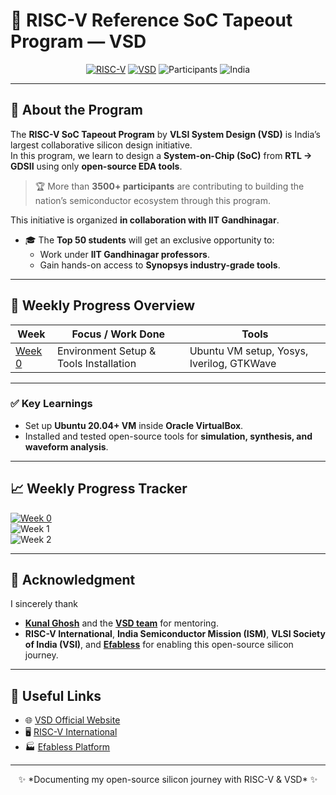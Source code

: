 # 🚀 RISC-V Reference SoC Tapeout Program — VSD

<div align="center">

[![RISC-V](https://img.shields.io/badge/RISC--V-SoC%20Tapeout-blue?style=for-the-badge&logo=riscv)](https://riscv.org/)
[![VSD](https://img.shields.io/badge/VSD-Program-orange?style=for-the-badge)](https://vsdiat.vlsisystemdesign.com/)
![Participants](https://img.shields.io/badge/Participants-3500+-success?style=for-the-badge)
![India](https://img.shields.io/badge/Made%20in-India-saffron?style=for-the-badge)

</div>

---

## 📖 About the Program
The **RISC-V SoC Tapeout Program** by **VLSI System Design (VSD)** is India’s largest collaborative silicon design initiative.  
In this program, we learn to design a **System-on-Chip (SoC)** from **RTL → GDSII** using only **open-source EDA tools**.  

> 🏆 More than **3500+ participants** are contributing to building the nation’s semiconductor ecosystem through this program.  

This initiative is organized **in collaboration with IIT Gandhinagar**.  
- 🎓 The **Top 50 students** will get an exclusive opportunity to:  
  - Work under **IIT Gandhinagar professors**.  
  - Gain hands-on access to **Synopsys industry-grade tools**. 

---

## 📅 Weekly Progress Overview

| Week | Focus / Work Done | Tools |
|------|-----------------|-----------------|
| [Week 0](Week0/README.md) | Environment Setup & Tools Installation | Ubuntu VM setup, Yosys, Iverilog, GTKWave |

---

### ✅ Key Learnings
- Set up **Ubuntu 20.04+ VM** inside **Oracle VirtualBox**.  
- Installed and tested open-source tools for **simulation, synthesis, and waveform analysis**.   

---

## 📈 Weekly Progress Tracker

[![Week 0](https://img.shields.io/badge/Week%200-Completed-brightgreen?style=for-the-badge)](https://github.com/Nirbhay1909/Nirbhay_VSD-Tapeout-Program/tree/main/Week0)  
![Week 1](https://img.shields.io/badge/Week%201-Coming%20Soon-lightgrey?style=flat-square)  
![Week 2](https://img.shields.io/badge/Week%202-Upcoming-lightgrey?style=flat-square)  

---

## 🙏 Acknowledgment
I sincerely thank  
- [**Kunal Ghosh**](https://github.com/kunalg123) and the [**VSD team**](https://vsdiat.vlsisystemdesign.com/) for mentoring.  
- **RISC-V International**, **India Semiconductor Mission (ISM)**, **VLSI Society of India (VSI)**, and [**Efabless**](https://github.com/efabless) for enabling this open-source silicon journey.  

---

## 🔗 Useful Links

- 🌐 [VSD Official Website](https://vsdiat.vlsisystemdesign.com/)  
- 🖥 [RISC-V International](https://riscv.org/)  
- 🏭 [Efabless Platform](https://efabless.com/)  

---

<p align="center">
✨ *Documenting my open-source silicon journey with RISC-V & VSD* ✨
</p>
